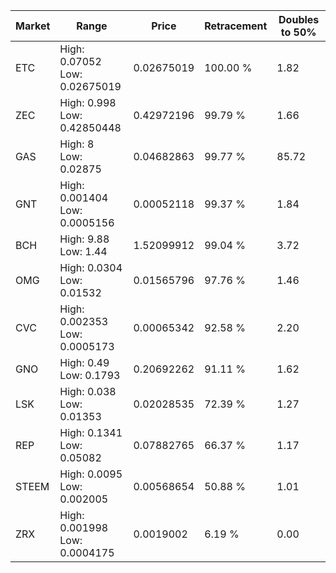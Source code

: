 | Market | Range | Price| Retracement | Doubles to 50% |
| --- | --- | --- | --- | --- |
| ETC | High: 0.07052<br />Low: 0.02675019 | 0.02675019 | 100.00 % | 1.82 |
| ZEC | High: 0.998<br />Low: 0.42850448 | 0.42972196 | 99.79 % | 1.66 |
| GAS | High: 8<br />Low: 0.02875 | 0.04682863 | 99.77 % | 85.72 |
| GNT | High: 0.001404<br />Low: 0.0005156 | 0.00052118 | 99.37 % | 1.84 |
| BCH | High: 9.88<br />Low: 1.44 | 1.52099912 | 99.04 % | 3.72 |
| OMG | High: 0.0304<br />Low: 0.01532 | 0.01565796 | 97.76 % | 1.46 |
| CVC | High: 0.002353<br />Low: 0.0005173 | 0.00065342 | 92.58 % | 2.20 |
| GNO | High: 0.49<br />Low: 0.1793 | 0.20692262 | 91.11 % | 1.62 |
| LSK | High: 0.038<br />Low: 0.01353 | 0.02028535 | 72.39 % | 1.27 |
| REP | High: 0.1341<br />Low: 0.05082 | 0.07882765 | 66.37 % | 1.17 |
| STEEM | High: 0.0095<br />Low: 0.002005 | 0.00568654 | 50.88 % | 1.01 |
| ZRX | High: 0.001998<br />Low: 0.0004175 | 0.0019002 | 6.19 % | 0.00 |
